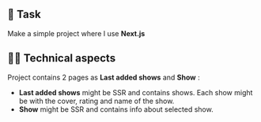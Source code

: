 ##  🚀 Task

Make a simple project where I use **Next.js**

## 👩‍💻 Technical aspects 

Project contains 2 pages as **Last added shows** and **Show** :

* **Last added shows** might be SSR and contains shows. Each show might be with the cover, rating and name of the show.
* **Show** might be SSR and contains info about selected show.
